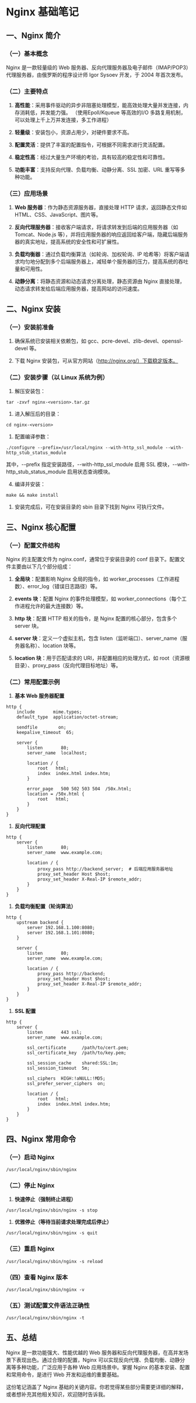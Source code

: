 # Nginx 基础笔记

## 一、Nginx 简介

### （一）基本概念

Nginx 是一款轻量级的 Web 服务器、反向代理服务器及电子邮件（IMAP/POP3）代理服务器，由俄罗斯的程序设计师 Igor Sysoev 开发，于 2004 年首次发布。

### （二）主要特点

1. **高性能**：采用事件驱动的异步非阻塞处理模型，能高效处理大量并发连接，内存消耗低，并发能力强。 （使用Epoll/Kqueue 等高效的I/O 多路复用机制，可以处理上千上万并发连接，多工作进程）

2. **轻量级**：安装包小，资源占用少，对硬件要求不高。

3. **配置灵活**：提供了丰富的配置指令，可根据不同需求进行灵活配置。

4. **稳定性高**：经过大量生产环境的考验，具有较高的稳定性和可靠性。

5. **功能丰富**：支持反向代理、负载均衡、动静分离、SSL 加密、URL 重写等多种功能。

### （三）应用场景

1. **Web 服务器**：作为静态资源服务器，直接处理 HTTP 请求，返回静态文件如 HTML、CSS、JavaScript、图片等。

2. **反向代理服务器**：接收客户端请求，将请求转发到后端的应用服务器（如 Tomcat、Node.js 等），并将应用服务器的响应返回给客户端，隐藏后端服务器的真实地址，提高系统的安全性和可扩展性。

3. **负载均衡器**：通过负载均衡算法（如轮询、加权轮询、IP 哈希等）将客户端请求均匀地分配到多个后端服务器上，减轻单个服务器的压力，提高系统的吞吐量和可用性。

4. **动静分离**：将静态资源和动态请求分离处理，静态资源由 Nginx 直接处理，动态请求转发给后端应用服务器，提高网站的访问速度。

## 二、Nginx 安装

### （一）安装前准备

1. 确保系统已安装相关依赖包，如 gcc、pcre-devel、zlib-devel、openssl-devel 等。

1. 下载 Nginx 安装包，可从官方网站（http://nginx.org/）下载稳定版本。

### （二）安装步骤（以 Linux 系统为例）

1. 解压安装包：

```
tar -zxvf nginx-<version>.tar.gz
```

1. 进入解压后的目录：

```
cd nginx-<version>
```

1. 配置编译参数：

```
./configure --prefix=/usr/local/nginx --with-http_ssl_module --with-http_stub_status_module
```

其中，--prefix 指定安装路径，--with-http_ssl_module 启用 SSL 模块，--with-http_stub_status_module 启用状态查询模块。

4. 编译并安装：

```
make && make install
```

1. 安装完成后，可在安装目录的 sbin 目录下找到 Nginx 可执行文件。

## 三、Nginx 核心配置

### （一）配置文件结构

Nginx 的主配置文件为 nginx.conf，通常位于安装目录的 conf 目录下。配置文件主要由以下几个部分组成：

1. **全局块**：配置影响 Nginx 全局的指令，如 worker_processes（工作进程数）、error_log（错误日志路径）等。

1. **events 块**：配置 Nginx 的事件处理模型，如 worker_connections（每个工作进程允许的最大连接数）等。

1. **http 块**：配置 HTTP 相关的指令，是 Nginx 配置的核心部分，包含多个 server 块。

1. **server 块**：定义一个虚拟主机，包含 listen（监听端口）、server_name（服务器名称）、location 块等。

1. **location 块**：用于匹配请求的 URI，并配置相应的处理方式，如 root（资源根目录）、proxy_pass（反向代理目标地址）等。

### （二）常用配置示例

1. **基本 Web 服务器配置**

```
http {
    include       mime.types;
    default_type  application/octet-stream;

    sendfile        on;
    keepalive_timeout  65;

    server {
        listen       80;
        server_name  localhost;

        location / {
            root   html;
            index  index.html index.htm;
        }

        error_page   500 502 503 504  /50x.html;
        location = /50x.html {
            root   html;
        }
    }
}
```

1. **反向代理配置**

```
http {
    server {
        listen       80;
        server_name  www.example.com;

        location / {
            proxy_pass http://backend_server;  # 后端应用服务器地址
            proxy_set_header Host $host;
            proxy_set_header X-Real-IP $remote_addr;
        }
    }
}
```

1. **负载均衡配置（轮询算法）**

```
http {
    upstream backend {
        server 192.168.1.100:8080;
        server 192.168.1.101:8080;
    }

    server {
        listen       80;
        server_name  www.example.com;

        location / {
            proxy_pass http://backend;
            proxy_set_header Host $host;
            proxy_set_header X-Real-IP $remote_addr;
        }
    }
}
```

1. **SSL 配置**

```
http {
    server {
        listen       443 ssl;
        server_name  www.example.com;

        ssl_certificate      /path/to/cert.pem;
        ssl_certificate_key  /path/to/key.pem;

        ssl_session_cache    shared:SSL:1m;
        ssl_session_timeout  5m;

        ssl_ciphers  HIGH:!aNULL:!MD5;
        ssl_prefer_server_ciphers  on;

        location / {
            root   html;
            index  index.html index.htm;
        }
    }
}
```

## 四、Nginx 常用命令

### （一）启动 Nginx

```
/usr/local/nginx/sbin/nginx
```

### （二）停止 Nginx

1. **快速停止（强制终止进程）**

```
/usr/local/nginx/sbin/nginx -s stop
```

1. **优雅停止（等待当前请求处理完成后停止）**

```
/usr/local/nginx/sbin/nginx -s quit
```

### （三）重启 Nginx

```
/usr/local/nginx/sbin/nginx -s reload
```

### （四）查看 Nginx 版本

```
/usr/local/nginx/sbin/nginx -v
```

### （五）测试配置文件语法正确性

```
/usr/local/nginx/sbin/nginx -t
```

## 五、总结

Nginx 是一款功能强大、性能优越的 Web 服务器和反向代理服务器，在高并发场景下表现出色。通过合理的配置，Nginx 可以实现反向代理、负载均衡、动静分离等多种功能，广泛应用于各种 Web 应用场景中。掌握 Nginx 的基本安装、配置和常用命令，是进行 Web 开发和运维的重要基础。

这份笔记涵盖了 Nginx 基础的关键内容。你若觉得某些部分需要更详细的解释，或者想补充其他相关知识，欢迎随时告诉我。